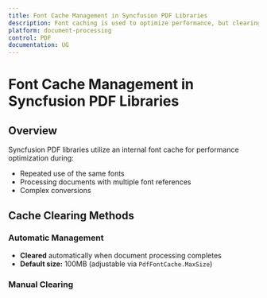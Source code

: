 ```yaml
---
title: Font Cache Management in Syncfusion PDF Libraries
description: Font caching is used to optimize performance, but clearing it properly can help avoid memory leaks or font rendering issues. Learn how to manage the font cache in Syncfusion PDF libraries.
platform: document-processing
control: PDF
documentation: UG
---
```


# Font Cache Management in Syncfusion PDF Libraries

## Overview
Syncfusion PDF libraries utilize an internal font cache for performance optimization during:
* Repeated use of the same fonts
* Processing documents with multiple font references
* Complex conversions

## Cache Clearing Methods

### Automatic Management
* **Cleared** automatically when document processing completes
* **Default size:** 100MB (adjustable via `PdfFontCache.MaxSize`)

### Manual Clearing 
